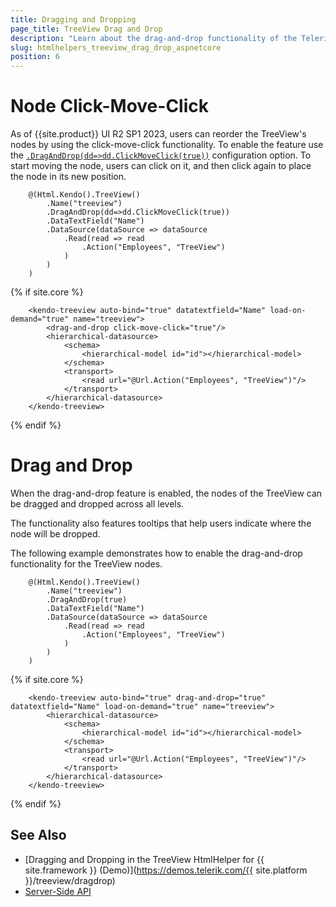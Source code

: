 ```yaml
---
title: Dragging and Dropping
page_title: TreeView Drag and Drop
description: "Learn about the drag-and-drop functionality of the Telerik UI TreeView component for {{ site.framework }}."
slug: htmlhelpers_treeview_drag_drop_aspnetcore
position: 6
---
```


# Node Click-Move-Click

As of {{site.product}} UI R2 SP1 2023, users can reorder the TreeView's nodes by using the click-move-click functionality. To enable the feature use the [`.DragAndDrop(dd=>dd.ClickMoveClick(true))`](/api/kendo.mvc.ui.fluent/treeviewdraganddropsettingsbuilder#clickmoveclicksystemboolean) configuration option. To start moving the node, users can click on it, and then click again to place the node in its new position.

```HtmlHelper
    @(Html.Kendo().TreeView()
        .Name("treeview")
        .DragAndDrop(dd=>dd.ClickMoveClick(true))
        .DataTextField("Name")
        .DataSource(dataSource => dataSource
            .Read(read => read
                .Action("Employees", "TreeView")
            )
        )
    )
```
{% if site.core %}
```TagHelper
    <kendo-treeview auto-bind="true" datatextfield="Name" load-on-demand="true" name="treeview">
        <drag-and-drop click-move-click="true"/>
        <hierarchical-datasource>
            <schema>
                <hierarchical-model id="id"></hierarchical-model>
            </schema>
            <transport>
                <read url="@Url.Action("Employees", "TreeView")"/>
            </transport>
        </hierarchical-datasource>
    </kendo-treeview>
```
{% endif %}

# Drag and Drop

When the drag-and-drop feature is enabled, the nodes of the TreeView can be dragged and dropped across all levels.

The functionality also features tooltips that help users indicate where the node will be dropped.

The following example demonstrates how to enable the drag-and-drop functionality for the TreeView nodes.

```HtmlHelper
    @(Html.Kendo().TreeView()
        .Name("treeview")
        .DragAndDrop(true)
        .DataTextField("Name")
        .DataSource(dataSource => dataSource
            .Read(read => read
                .Action("Employees", "TreeView")
            )
        )
    )
```
{% if site.core %}
```TagHelper
    <kendo-treeview auto-bind="true" drag-and-drop="true" datatextfield="Name" load-on-demand="true" name="treeview">
        <hierarchical-datasource>
            <schema>
                <hierarchical-model id="id"></hierarchical-model>
            </schema>
            <transport>
                <read url="@Url.Action("Employees", "TreeView")"/>
            </transport>
        </hierarchical-datasource>
    </kendo-treeview>
```
{% endif %}


## See Also

* [Dragging and Dropping in the TreeView HtmlHelper for {{ site.framework }} (Demo)](https://demos.telerik.com/{{ site.platform }}/treeview/dragdrop)
* [Server-Side API](/api/treeview)
